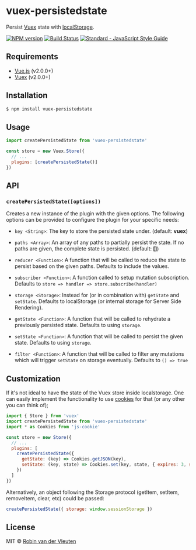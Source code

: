 # vuex-persistedstate

Persist [Vuex](http://vuex.vuejs.org/) state with [localStorage](https://developer.mozilla.org/nl/docs/Web/API/Window/localStorage).

[![NPM version](https://img.shields.io/npm/v/vuex-persistedstate.svg)](https://www.npmjs.com/package/vuex-persistedstate)
[![Build Status](https://img.shields.io/travis/robinvdvleuten/vuex-persistedstate.svg)](https://travis-ci.org/robinvdvleuten/vuex-persistedstate)
[![Standard - JavaScript Style Guide](https://img.shields.io/badge/code%20style-standard-brightgreen.svg)](http://standardjs.com/)

## Requirements

- [Vue.js](https://vuejs.org) (v2.0.0+)
- [Vuex](http://vuex.vuejs.org) (v2.0.0+)

## Installation

```bash
$ npm install vuex-persistedstate
```

## Usage

```js
import createPersistedState from 'vuex-persistedstate'

const store = new Vuex.Store({
  // ...
  plugins: [createPersistedState()]
})
```

## API

### `createPersistedState([options])`

Creates a new instance of the plugin with the given options. The following options
can be provided to configure the plugin for your specific needs:

- `key <String>`: The key to store the persisted state under. (default: __vuex__)
- `paths <Array>`: An array of any paths to partially persist the state. If no paths are given, the complete state is persisted. (default: __[]__)
- `reducer <Function>`: A function that will be called to reduce the state to persist based on the given paths. Defaults to include the values.
- `subscriber <Function>`: A function called to setup mutation subscription. Defaults to `store => handler => store.subscribe(handler)`

- `storage <Storage>`: Instead for (or in combination with) `getState` and `setState`. Defaults to localStorage (or internal storage for Server Side Rendering).
- `getState <Function>`: A function that will be called to rehydrate a previously persisted state. Defaults to using `storage`.
- `setState <Function>`: A function that will be called to persist the given state. Defaults to using `storage`.
- `filter <Function>`: A function that will be called to filter any mutations which will trigger `setState` on storage eventually. Defaults to `() => true`

## Customization

If it's not ideal to have the state of the Vuex store inside localstorage. One can easily implement the functionality to use [cookies](https://github.com/js-cookie/js-cookie) for that (or any other you can think of);

```js
import { Store } from 'vuex'
import createPersistedState from 'vuex-persistedstate'
import * as Cookies from 'js-cookie'

const store = new Store({
  // ...
  plugins: [
    createPersistedState({
      getState: (key) => Cookies.getJSON(key),
      setState: (key, state) => Cookies.set(key, state, { expires: 3, secure: true })
    })
  ]
})
```

Alternatively, an object following the Storage protocol (getItem, setItem, removeItem, clear, etc) could be passed:

```js
createPersistedState({ storage: window.sessionStorage })
```

## License

MIT © [Robin van der Vleuten](https://www.robinvdvleuten.nl)
